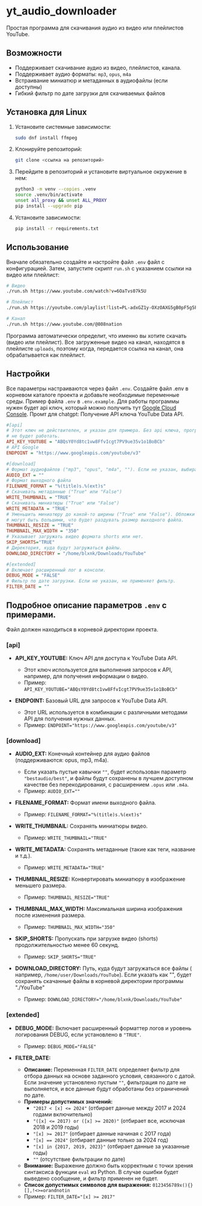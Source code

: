 # yt_audio_downloader

Простая программа для скачивания аудио из видео или плейлистов YouTube.

## Возможности

- Поддерживает скачивание аудио из видео, плейлистов, канала.
- Поддерживает аудио форматы: `mp3`, `opus`, `m4a`
- Встраивание миниатюр и метаданных в аудиофайлы (если доступны)
- Гибкий фильтр по дате загрузки для скачиваемых файлов

## Установка для Linux

1. Установите системные зависимости:
    ```bash
    sudo dnf install ffmpeg
    ```

2. Клонируйте репозиторий:
    ```bash
    git clone <ссылка на репозиторий>
    ```
   
3.  Перейдите в репозиторий и установите виртуальное окружение в нем:
    ```bash
    python3 -m venv --copies .venv
    source .venv/bin/activate
    unset all_proxy && unset ALL_PROXY
    pip install --upgrade pip
    ```

4. Установите зависимости:
    ```bash
    pip install -r requirements.txt
    ```

## Использование

Вначале обязательно создайте и настройте файл `.env` файл с конфигурацией. Затем,
запустите скрипт `run.sh` с указанием ссылки на видео или плейлист:

```bash
# Видео
./run.sh https://www.youtube.com/watch?v=6OaTvs07k5U

# Плейлист
./run.sh https://youtube.com/playlist?list=PL-adxGZ1y-OXzOAXG5gB0pF5g5Pw7jBEG&feature=shared

# Канал
./run.sh https://www.youtube.com/@808nation
```

Программа автоматически определит, что именно вы хотите скачать (видео или плейлист).
Все загруженные видео на канал, находятся в плейлисте `uploads`, поэтому когда, 
передается ссылка на канал, она обрабатывается как плейлист. 

## Настройки

Все параметры настраиваются через файл `.env`. Создайте файл .env в корневом каталоге
проекта и добавьте необходимые переменные среды. Пример файла `.env` в `.env.example`.
Для работы программы нужен будет api ключ, который можно получить 
тут [Google Cloud Console](https://console.cloud.google.com/). Промт для chatgpt:
Получение API ключа YouTube Data API.

```ini
#[api]
# Этот ключ не действителен, и указан для примера. Без api ключа, программа 
# не будет работать.
API_KEY_YOUTUBE = "ABQsY0Yd8tc1vw8FfvIcgt7PV9ue35v1o1BoBCb"
# API Google
ENDPOINT = "https://www.googleapis.com/youtube/v3"

#[download]
# Формат аудиофайлов ("mp3", "opus", "m4a", ""). Если не указан, выбирает лучшее.
AUDIO_EXT = ""
# Формат выходного файла
FILENAME_FORMAT = "%(title)s.%(ext)s"
# Скачивать метаданные ("True" или "False")
WRITE_THUMBNAIL = "TRUE"
# Скачивать миниатюры ("True" или "False")
WRITE_METADATA = "TRUE"
# Уменьшить миниатюру до какой-то ширины ("True" или "False"). Обложки
# могут быть большими, что будет раздувать размер выходного файла.
THUMBNAIL_RESIZE = "TRUE"
THUMBNAIL_MAX_WIDTH = "350"
# Указывает загружать видео формата shorts или нет.
SKIP_SHORTS="TRUE"
# Директория, куда будут загружаться файлы.
DOWNLOAD_DIRECTORY = "/home/blxnk/Downloads/YouTube"

#[extended]
# Включает расширенный лог в консоли.
DEBUG_MODE = "FALSE"
# Фильтр по дате загрузки. Если не указан, не применяет фильтр.
FILTER_DATE = ""
```

## Подробное описание параметров `.env` с примерами.

Файл должен находиться в корневой директории проекта.

### [api]

- **API_KEY_YOUTUBE:** Ключ API для доступа к YouTube Data API.
    - Этот ключ используется для выполнения запросов к API, например, для получения
      информации о видео.
    - Пример: `API_KEY_YOUTUBE="ABQsY0Yd8tc1vw8FfvIcgt7PV9ue35v1o1BoBCb"`


- **ENDPOINT:** Базовый URL для запросов к YouTube Data API.
    - Этот URL используется в комбинации с различными методами API для получения нужных
      данных.
    - Пример: `ENDPOINT="https://www.googleapis.com/youtube/v3"`

### [download]

- **AUDIO_EXT:** Конечный контейнер для аудио файлов (поддерживаются: opus, mp3, m4a).
    - Если указать пустые кавычки `""`, будет использован параметр `"bestaudio/best"`,
      и файлы будут сохранены в лучшем доступном качестве без перекодирования, с
      расширением `.opus` или `.m4a`.
    - Пример: `AUDIO_EXT=""`


- **FILENAME_FORMAT:** Формат имени выходного файла.
    - Пример: `FILENAME_FORMAT="%(title)s.%(ext)s"`


- **WRITE_THUMBNAIL:** Сохранять миниатюры видео.
    - Пример: `WRITE_THUMBNAIL="TRUE"`


- **WRITE_METADATA:** Сохранять метаданные (такие как теги, название и т.д.).
    - Пример: `WRITE_METADATA="TRUE"`


- **THUMBNAIL_RESIZE:** Конвертировать миниатюру в изображение меньшего размера.
    - Пример: `THUMBNAIL_RESIZE="TRUE"`


- **THUMBNAIL_MAX_WIDTH:** Максимальная ширина изображения после изменения размера.
    - Пример: `THUMBNAIL_MAX_WIDTH="350"`


- **SKIP_SHORTS:** Пропускать при загрузке видео (shorts) продолжительностью менее 
  60 секунд.
    - Пример: `SKIP_SHORTS="TRUE"`


- **DOWNLOAD_DIRECTORY:** Путь, куда будут загружаться все файлы (
  например, `/home/user/Downloads/YouTube`). Если указать как "", будет сохранять
  скачанные файлы в корневой директории программы "./YouTube"
    - Пример: `DOWNLOAD_DIRECTORY="/home/blxnk/Downloads/YouTube"`

### [extended]

- **DEBUG_MODE:** Включает расширенный форматтер логов и уровень логирования DEBUG, если
  установлено в `"TRUE"`.
    - Пример: `DEBUG_MODE="FALSE"`


- **FILTER_DATE:**
    - **Описание:** Переменная `FILTER_DATE` определяет фильтр для отбора данных на основе
      заданного условия, связанного с датой. Если значение установлено пустым `""`,
      фильтрация по дате не выполняется, и все данные будут обработаны без ограничений по
      дате.
    - **Примеры допустимых значений:**
        - `"2017 < [x] <= 2024"`  (отбирает данные между 2017 и 2024 годами включительно)
        - `"([x] <= 2017) or ([x] >= 2020)"` (отбирает все, исключая 2018 и 2019 годы)
        - `"[x] >= 2017"` (отбирает данные начиная с 2017 года)
        - `"[x] == 2024"`  (отбирает данные только за 2024 год)
        - `"[x] in {2017, 2019, 2023}"`  (отбирает данные за указанные годы)
        - `""` (отсутствие фильтрации по дате)
    - **Внимание:** Выражение должно быть корректным с точки зрения синтаксиса
      функции `eval` из Python. В случае ошибки будет выведено сообщение, и фильтр
      применен не будет.
    - **Список допустимых символов для выражения:** `0123456789x(){}[],!<>=orandnotin`
    - Пример: `FILTER_DATE="[x] >= 2017"`
